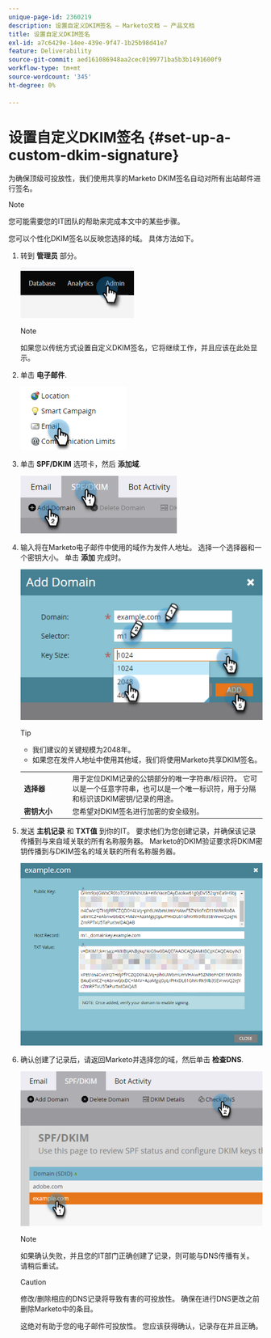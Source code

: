 ```yaml
---
unique-page-id: 2360219
description: 设置自定义DKIM签名 — Marketo文档 — 产品文档
title: 设置自定义DKIM签名
exl-id: a7c6429e-14ee-439e-9f47-1b25b98d41e7
feature: Deliverability
source-git-commit: aed161086948aa2cec0199771ba5b3b1491600f9
workflow-type: tm+mt
source-wordcount: '345'
ht-degree: 0%

---
```


# 设置自定义DKIM签名 {#set-up-a-custom-dkim-signature}

为确保顶级可投放性，我们使用共享的Marketo DKIM签名自动对所有出站邮件进行签名。

>[!NOTE]
>
>您可能需要您的IT团队的帮助来完成本文中的某些步骤。

您可以个性化DKIM签名以反映您选择的域。 具体方法如下。

1. 转到 **管理员** 部分。

   ![](assets/set-up-a-custom-dkim-signature-1.png)

   >[!NOTE]
   >
   >如果您以传统方式设置自定义DKIM签名，它将继续工作，并且应该在此处显示。

1. 单击 **电子邮件**.

   ![](assets/set-up-a-custom-dkim-signature-2.png)

1. 单击 **SPF/DKIM** 选项卡，然后 **添加域**.

   ![](assets/set-up-a-custom-dkim-signature-3.png)

1. 输入将在Marketo电子邮件中使用的域作为发件人地址。 选择一个选择器和一个密钥大小。 单击 **添加** 完成时。

   ![](assets/set-up-a-custom-dkim-signature-4.png)

   >[!TIP]
   >
   >* 我们建议的关键规模为2048年。
   >* 如果您在发件人地址中使用其他域，我们将使用Marketo共享DKIM签名。

   <table> 
   <tr>
   <td width="20%"><b>选择器</b></td>
   <td>用于定位DKIM记录的公钥部分的唯一字符串/标识符。 它可以是一个任意字符串，也可以是一个唯一标识符，用于分隔和标识该DKIM密钥/记录的用途。</td>
   </tr>
   <tr> 
   <td width="20%"><b>密钥大小</b></td>
   <td>您希望对DKIM签名进行加密的安全级别。</td>
   </tr>
   </tbody>
   </table>

1. 发送 **主机记录** 和 **TXT值** 到你的IT。 要求他们为您创建记录，并确保该记录传播到与来自域关联的所有名称服务器。 Marketo的DKIM验证要求将DKIM密钥传播到与DKIM签名的域关联的所有名称服务器。

   ![](assets/set-up-a-custom-dkim-signature-5.png)

1. 确认创建了记录后，请返回Marketo并选择您的域，然后单击 **检查DNS**.

   ![](assets/set-up-a-custom-dkim-signature-6.png)

   >[!NOTE]
   >
   >如果确认失败，并且您的IT部门正确创建了记录，则可能与DNS传播有关。 请稍后重试。

   >[!CAUTION]
   >
   >修改/删除相应的DNS记录将导致有害的可投放性。 确保在进行DNS更改之前删除Marketo中的条目。

   这绝对有助于您的电子邮件可投放性。 您应该获得确认，记录存在并且正确。
